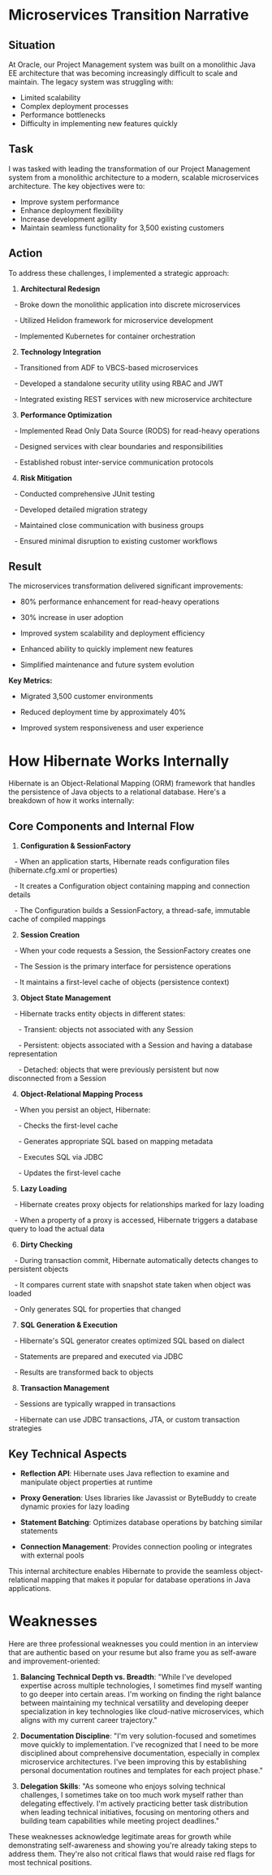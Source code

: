 # Microservices Transition Narrative
## Situation
At Oracle, our Project Management system was built on a monolithic Java EE architecture that was becoming increasingly difficult to scale and maintain. The legacy system was struggling with:
- Limited scalability
- Complex deployment processes
- Performance bottlenecks
- Difficulty in implementing new features quickly
## Task
I was tasked with leading the transformation of our Project Management system from a monolithic architecture to a modern, scalable microservices architecture. The key objectives were to:
- Improve system performance
- Enhance deployment flexibility
- Increase development agility
- Maintain seamless functionality for 3,500 existing customers

## Action

To address these challenges, I implemented a strategic approach:

  

1. **Architectural Redesign**

   - Broke down the monolithic application into discrete microservices

   - Utilized Helidon framework for microservice development

   - Implemented Kubernetes for container orchestration

  

2. **Technology Integration**

   - Transitioned from ADF to VBCS-based microservices

   - Developed a standalone security utility using RBAC and JWT

   - Integrated existing REST services with new microservice architecture

  

3. **Performance Optimization**

   - Implemented Read Only Data Source (RODS) for read-heavy operations

   - Designed services with clear boundaries and responsibilities

   - Established robust inter-service communication protocols

  

4. **Risk Mitigation**

   - Conducted comprehensive JUnit testing

   - Developed detailed migration strategy

   - Maintained close communication with business groups

   - Ensured minimal disruption to existing customer workflows

  

## Result

The microservices transformation delivered significant improvements:

- 80% performance enhancement for read-heavy operations

- 30% increase in user adoption

- Improved system scalability and deployment efficiency

- Enhanced ability to quickly implement new features

- Simplified maintenance and future system evolution

  

**Key Metrics:**

- Migrated 3,500 customer environments

- Reduced deployment time by approximately 40%

- Improved system responsiveness and user experience

  
  
  
  

# How Hibernate Works Internally

  

Hibernate is an Object-Relational Mapping (ORM) framework that handles the persistence of Java objects to a relational database. Here's a breakdown of how it works internally:

  

## Core Components and Internal Flow

  

1. **Configuration & SessionFactory**

   - When an application starts, Hibernate reads configuration files (hibernate.cfg.xml or properties)

   - It creates a Configuration object containing mapping and connection details

   - The Configuration builds a SessionFactory, a thread-safe, immutable cache of compiled mappings

  

2. **Session Creation**

   - When your code requests a Session, the SessionFactory creates one

   - The Session is the primary interface for persistence operations

   - It maintains a first-level cache of objects (persistence context)

  

3. **Object State Management**

   - Hibernate tracks entity objects in different states:

     - Transient: objects not associated with any Session

     - Persistent: objects associated with a Session and having a database representation

     - Detached: objects that were previously persistent but now disconnected from a Session

  

4. **Object-Relational Mapping Process**

   - When you persist an object, Hibernate:

     - Checks the first-level cache

     - Generates appropriate SQL based on mapping metadata

     - Executes SQL via JDBC

     - Updates the first-level cache

  

5. **Lazy Loading**

   - Hibernate creates proxy objects for relationships marked for lazy loading

   - When a property of a proxy is accessed, Hibernate triggers a database query to load the actual data

  

6. **Dirty Checking**

   - During transaction commit, Hibernate automatically detects changes to persistent objects

   - It compares current state with snapshot state taken when object was loaded

   - Only generates SQL for properties that changed

  

7. **SQL Generation & Execution**

   - Hibernate's SQL generator creates optimized SQL based on dialect

   - Statements are prepared and executed via JDBC

   - Results are transformed back to objects

  

8. **Transaction Management**

   - Sessions are typically wrapped in transactions

   - Hibernate can use JDBC transactions, JTA, or custom transaction strategies

  

## Key Technical Aspects

  

- **Reflection API**: Hibernate uses Java reflection to examine and manipulate object properties at runtime

- **Proxy Generation**: Uses libraries like Javassist or ByteBuddy to create dynamic proxies for lazy loading

- **Statement Batching**: Optimizes database operations by batching similar statements

- **Connection Management**: Provides connection pooling or integrates with external pools

  

This internal architecture enables Hibernate to provide the seamless object-relational mapping that makes it popular for database operations in Java applications.

  
  
  
  
  

# Weaknesses

Here are three professional weaknesses you could mention in an interview that are authentic based on your resume but also frame you as self-aware and improvement-oriented:

  

1. **Balancing Technical Depth vs. Breadth**: "While I've developed expertise across multiple technologies, I sometimes find myself wanting to go deeper into certain areas. I'm working on finding the right balance between maintaining my technical versatility and developing deeper specialization in key technologies like cloud-native microservices, which aligns with my current career trajectory."

  

2. **Documentation Discipline**: "I'm very solution-focused and sometimes move quickly to implementation. I've recognized that I need to be more disciplined about comprehensive documentation, especially in complex microservice architectures. I've been improving this by establishing personal documentation routines and templates for each project phase."

  

3. **Delegation Skills**: "As someone who enjoys solving technical challenges, I sometimes take on too much work myself rather than delegating effectively. I'm actively practicing better task distribution when leading technical initiatives, focusing on mentoring others and building team capabilities while meeting project deadlines."

  

These weaknesses acknowledge legitimate areas for growth while demonstrating self-awareness and showing you're already taking steps to address them. They're also not critical flaws that would raise red flags for most technical positions.